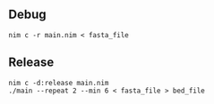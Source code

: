 
## Debug
```
nim c -r main.nim < fasta_file
```

## Release
```
nim c -d:release main.nim
./main --repeat 2 --min 6 < fasta_file > bed_file
```

